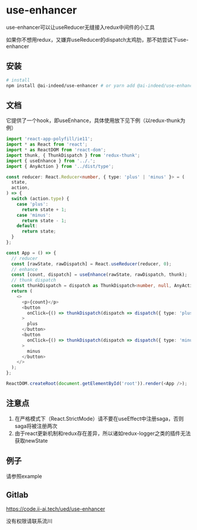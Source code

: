 # use-enhancer

use-enhancer可以让useReducer无缝接入redux中间件的小工具

如果你不想用redux，又嫌弃useReducer的dispatch太鸡肋，那不妨尝试下use-enhancer

## 安装

```bash
# install
npm install @ai-indeed/use-enhancer # or yarn add @ai-indeed/use-enhancer
```

## 文档

它提供了一个hook，即useEnhance，具体使用放下见下例（以redux-thunk为例）

```typescript
import 'react-app-polyfill/ie11';
import * as React from 'react';
import * as ReactDOM from 'react-dom';
import thunk, { ThunkDispatch } from 'redux-thunk';
import { useEnhance } from '../.';
import { AnyAction } from '../dist/type';

const reducer: React.Reducer<number, { type: 'plus' | 'minus' }> = (
  state,
  action,
) => {
  switch (action.type) {
    case 'plus':
      return state + 1;
    case 'minus':
      return state - 1;
    default:
      return state;
  }
};

const App = () => {
  // reducer
  const [rawState, rawDispatch] = React.useReducer(reducer, 0);
  // enhance
  const [count, dispatch] = useEnhance(rawState, rawDispatch, thunk);
  // thunk dispatch
  const thunkDispatch = dispatch as ThunkDispatch<number, null, AnyAction>;
  return (
    <>
      <p>{count}</p>
      <button
        onClick={() => thunkDispatch(dispatch => dispatch({ type: 'plus' }))}
      >
        plus
      </button>
      <button
        onClick={() => thunkDispatch(dispatch => dispatch({ type: 'minus' }))}
      >
        minus
      </button>
    </>
  );
};

ReactDOM.createRoot(document.getElementById('root')).render(<App />);
```

## 注意点

1. 在严格模式下（React.StrictMode）请不要在useEffect中注册saga，否则saga将被注册两次
2. 由于react更新机制和redux存在差异，所以诸如redux-logger之类的插件无法获取newState

## 例子

请参照example

## Gitlab

https://code.ii-ai.tech/ued/use-enhancer

没有权限请联系流川